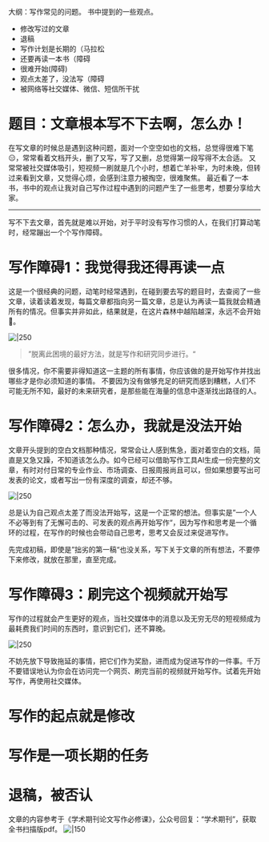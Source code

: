 大纲：写作常见的问题。
书中提到的一些观点。
- 修改写过的文章
- 退稿
- 写作计划是长期的（马拉松
- 还要再读一本书（障碍
- 很难开始(障碍)
- 观点太差了，没法写（障碍
- 被网络等社交媒体、微信、短信所干扰

# 题目：文章根本写不下去啊，怎么办！
在写文章的时候总是遇到这种问题，面对一个空空如也的文档，总觉得很难下笔😑，常常看着文档开头，删了又写，写了又删，总觉得第一段写得不太合适。
又常常被社交媒体吸引，短视频一刷就是几个小时，想着亡羊补牢，为时未晚，但转过来看到文章，又觉得心烦，会感到注意力被掏空，很难聚焦。
最近看了一本书，书中的观点让我对自己写作过程中遇到的问题产生了一些思考，想要分享给大家。

---
写不下去文章，首先就是难以开始，对于平时没有写作习惯的人，在我们打算动笔时，经常蹦出一个个写作障碍。
# 写作障碍1：我觉得我还得再读一点
这是一个很经典的问题，动笔时经常遇到，在碰到要去写的题目时，去查阅了一些文章，读着读着发现，每篇文章都指向另一篇文章，总是认为再读一篇我就会精通所有的情况。但事实并非如此，结果就是，在这片森林中越陷越深，永远不会开始🥵。

![|250](assets/知识进脑子里.webp)

>”脱离此困境的最好方法，就是写作和研究同步进行。“

很多情况，你不需要非得知道这一主题的所有事情，你应该做的是开始写作并找出哪些才是你必须知道的事情。
不要因为没有做够充足的研究而感到糟糕，人们不可能无所不知，最好的未来研究者，是那些能在海量的信息中逐渐找出路径的人。

# 写作障碍2：怎么办，我就是没法开始
文章开头提到的空白文档那种情况，常常会让人感到焦急，面对着空白的文档，简直是又急又躁，不知道该怎么办。如今已经可以借助写作工具AI生成一份完整的文章，有时对付日常的专业作业、市场调查、日报周报尚且可以，但如果想要写出可发表的论文，或者写出一份有深度的调查，却还不够。

![|250](assets/太差了.webp)

总是认为自己观点太差了而没法开始写，这是一个正常的想法。但事实是”一个人不必等到有了无懈可击的、可发表的观点再开始写作“，因为写作和思考是一个循环的过程，在写作的时候也会带动自己思考，思考又会反过来促进写作。


先完成初稿，即使是”拙劣的第一稿“也没关系，写下关于文章的所有想法，不要停下来修改，就放在那里，直至完成。

# 写作障碍3：刷完这个视频就开始写
写作的过程就会产生更好的观点，当社交媒体中的消息以及无穷无尽的短视频成为最耗费我们时间的东西时，意识到它们，还不算晚。

![|250](assets/沉迷手机.webp)

不妨先放下导致拖延的事情，把它们作为奖励，进而成为促进写作的一件事。千万不要错误地认为你会在访问完一个网页、刷完当前的视频就开始写作。试着先开始写作，再使用社交媒体。

# 写作的起点就是修改

# 写作是一项长期的任务

# 退稿，被否认



文章的内容参考于《学术期刊论文写作必修课》，公众号回复：“学术期刊”，获取全书扫描版pdf。
![|150](assets/Pasted%20image%2020250822185622.png)